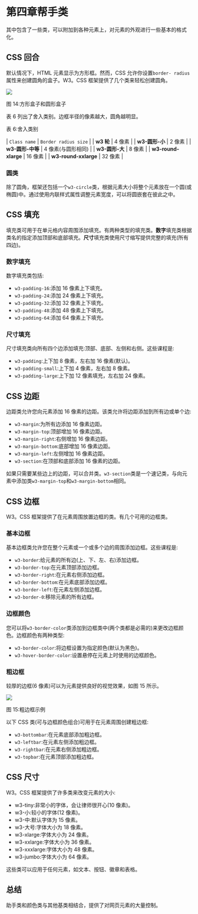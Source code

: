 # 第四章帮手类

其中包含了一些类，可以附加到各种元素上，对元素的外观进行一些基本的格式化。

## CSS 回合

默认情况下，HTML 元素显示为方形框。然而，CSS 允许你设置`border- radius`属性来创建圆角的盒子。W3。CSS 框架提供了几个类来轻松创建圆角。

![](../Images/image016.png)

图 14:方形盒子和圆形盒子

表 6 列出了舍入类别。边框半径的像素越大，圆角越明显。

表 6:舍入类别

| `Class name` | `Border radius size` |
| **w3 轮** | 4 像素 |
| **w3-圆形-小** | 2 像素 |
| **w3-圆形-中等** | 4 像素(与圆形相同) |
| **w3-圆形-大** | 8 像素 |
| **w3-round-xlarge** | 16 像素 |
| **w3-round-xxlarge** | 32 像素 |

### 圆类

除了圆角，框架还包括一个`w3-circle`类，根据元素大小将整个元素放在一个圆(或椭圆)中。通过使用内联样式属性调整元素宽度，可以将圆嵌套在彼此之中。

## CSS 填充

填充类可用于在单元格内容周围添加填充。有两种类型的填充类。**数字**填充类根据类名的指定添加顶部和底部填充。**尺寸**填充类使用尺寸缩写提供完整的填充(所有四边)。

### 数字填充

数字填充类包括:

*   `w3-padding-16`:添加 16 像素上下填充。
*   `w3-padding-24`:添加 24 像素上下填充。
*   `w3-padding-32`:添加 32 像素上下填充。
*   `w3-padding-48`:添加 48 像素上下填充。
*   `w3-padding-64`:添加 64 像素上下填充。

### 尺寸填充

尺寸填充类向所有四个边添加填充:顶部、底部、左侧和右侧。这些课程是:

*   `w3-padding`:上下加 8 像素，左右加 16 像素(默认)。
*   `w3-padding-small`:上下加 4 像素，左右加 8 像素。
*   `w3-padding-large`:上下加 12 像素填充，左右加 24 像素。

## CSS 边距

边距类允许您向元素添加 16 像素的边距。该类允许将边距添加到所有边或单个边:

*   `w3-margin`:为所有边添加 16 像素边距。
*   `w3-margin-top`:顶部增加 16 像素边距。
*   `w3-margin-right`:右侧增加 16 像素边距。
*   `w3-margin-bottom`:底部增加 16 像素边距。
*   `w3-margin-left`:左侧增加 16 像素边距。
*   `w3-section`:在顶部和底部添加 16 像素的边距。

如果只需要某些边上的边距，可以合并类。`w3-section`类是一个速记类，与向元素中添加类`w3-margin-top`和`w3-margin-bottom`相同。

## CSS 边框

W3。CSS 框架提供了在元素周围放置边框的类。有几个可用的边框类。

### 基本边框

基本边框类允许您在整个元素或一个或多个边的周围添加边框。这些课程是:

*   `w3-border`:给元素的所有边(上、下、左、右)添加边框。
*   `w3-border-top`:在元素顶部添加边框。
*   `w3-border-right`:在元素右侧添加边框。
*   `w3-border-bottom`:在元素底部添加边框。
*   `w3-border-left`:在元素左侧添加边框。
*   `w3-border-0`:移除元素的所有边框。

### 边框颜色

您可以将`w3-border-color`类添加到边框类中(两个类都是必需的)来更改边框颜色。边框颜色有两种类型:

*   `w3-border-color`:将边框设置为指定颜色(默认为黑色)。
*   `w3-hover-border-color`:设置悬停在元素上时使用的边框颜色。

### 粗边框

较厚的边框(6 像素)可以为元素提供良好的视觉效果，如图 15 所示。

![](../Images/image017.png)

图 15:粗边框示例

以下 CSS 类(可与边框颜色组合)可用于在元素周围创建粗边框:

*   `w3-bottombar`:在元素底部添加粗边框。
*   `w3-leftbar`:在元素左侧添加粗边框。
*   `w3-rightbar`:在元素右侧添加粗边框。
*   `w3-topbar`:在元素顶部添加粗边框。

## CSS 尺寸

W3。CSS 框架提供了许多类来改变元素的大小:

*   w3-tiny:非常小的字体，会让律师很开心(10 像素)。
*   w3-小:较小的字体(12 像素)。
*   w3-中:默认字体为 15 像素。
*   w3-大号:字体大小为 18 像素。
*   w3-xlarge:字体大小为 24 像素。
*   w3-xxlarge:字体大小为 36 像素。
*   w3-xxxlarge:字体大小为 48 像素。
*   w3-jumbo:字体大小为 64 像素。

这些类可以应用于任何元素，如文本、按钮、徽章和表格。

## 总结

助手类和颜色类与其他基类相结合，提供了对网页元素的大量控制。